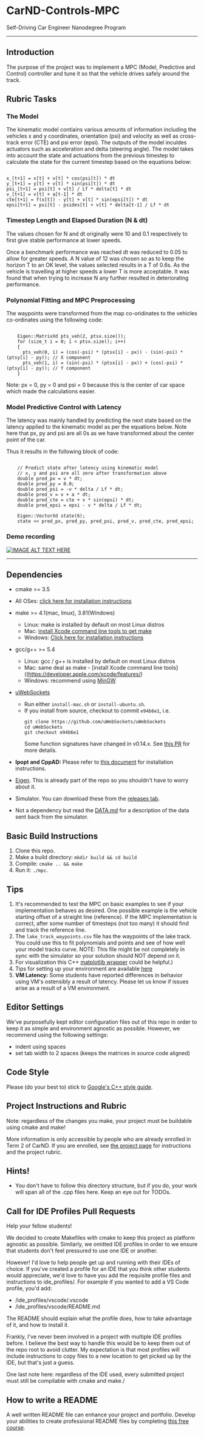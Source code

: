 # CarND-Controls-MPC
Self-Driving Car Engineer Nanodegree Program

---

## Introduction

The purpose of the project was to implement a MPC (Model, Predictive and Control) controller and tune it so that the vehicle drives safely around the track.

## Rubric Tasks

### The Model 

The kinematic model contiains various  amounts of information including the vehicles x and y coordinates, orientation (psi) and velocity as well as cross-track error (CTE) and psi error (epsi). The outputs of the model inculdes actuators such as acceleration and delta (steering angle). 
The model takes into account the state and actuations from the previous timestep to calculate the state for the current timestep based on the equations below:

~~~

x_[t+1] = x[t] + v[t] * cos(psi[t]) * dt
y_[t+1] = y[t] + v[t] * sin(psi[t]) * dt
psi_[t+1] = psi[t] + v[t] / Lf * delta[t] * dt
v_[t+1] = v[t] + a[t-1] * dt
cte[t+1] = f(x[t]) - y[t] + v[t] * sin(epsi[t]) * dt
epsi[t+1] = psi[t] - psides[t] + v[t] * delta[t-1] / Lf * dt

~~~

### Timestep Length and Elapsed Duration (N & dt)

The values chosen for N and dt originally were 10 and 0.1 respectively to first give stable performance at lower speeds.

Once a benchmark performance was reached dt was reduced to 0.05 to allow for greater speeds. A N value of 12 was chosen so as to keep the horizon T to an OK level,  the values selected results in a T of 0.6s.
As the vehicle is travelling at higher speeds a lower T is more acceptable. It was found that when trying to increase N any further resulted in deteriorating performance. 

### Polynomial Fitting and MPC Preprocessing

The waypoints were transformed from the map co-oridinates to the vehicles co-ordinates using the following code:

~~~

	Eigen::MatrixXd pts_veh(2, ptsx.size());
	for (size_t i = 0; i < ptsx.size(); i++)
	{
	  pts_veh(0, i) = (cos(-psi) * (ptsx[i] - px)) - (sin(-psi) * (ptsy[i] - py)); // X component
	  pts_veh(1, i) = (sin(-psi) * (ptsx[i] - px)) + (cos(-psi) * (ptsy[i] - py)); // Y component
	}

~~~

Note: px = 0, py = 0 and psi = 0 because this is the center of car space which made the calculations easier.

### Model Predictive Control with Latency

The latency was mainly handled by predicting the next state based on the latency applied to the kinematic model as per the equations below. Note here that px, py and psi are all 0s as we have transformed about the center point of the car. 

Thus it results in the following block of code:

~~~

	// Predict state after latency using kinematic model
	// x, y and psi are all zero after transformation above
	double pred_px = v * dt;
	double pred_py = 0.0; 
	double pred_psi = -v * delta / Lf * dt;
	double pred_v = v + a * dt;
	double pred_cte = cte + v * sin(epsi) * dt;
	double pred_epsi = epsi - v * delta / Lf * dt;

	Eigen::VectorXd state(6);
	state << pred_px, pred_py, pred_psi, pred_v, pred_cte, pred_epsi;

~~~

### Demo recording

[![IMAGE ALT TEXT HERE](http://img.youtube.com/vi/35GWdBZPK6Q/0.jpg)](https://www.youtube.com/watch?v=35GWdBZPK6Q)


---


## Dependencies

* cmake >= 3.5
 * All OSes: [click here for installation instructions](https://cmake.org/install/)
* make >= 4.1(mac, linux), 3.81(Windows)
  * Linux: make is installed by default on most Linux distros
  * Mac: [install Xcode command line tools to get make](https://developer.apple.com/xcode/features/)
  * Windows: [Click here for installation instructions](http://gnuwin32.sourceforge.net/packages/make.htm)
* gcc/g++ >= 5.4
  * Linux: gcc / g++ is installed by default on most Linux distros
  * Mac: same deal as make - [install Xcode command line tools]((https://developer.apple.com/xcode/features/)
  * Windows: recommend using [MinGW](http://www.mingw.org/)
* [uWebSockets](https://github.com/uWebSockets/uWebSockets)
  * Run either `install-mac.sh` or `install-ubuntu.sh`.
  * If you install from source, checkout to commit `e94b6e1`, i.e.
    ```
    git clone https://github.com/uWebSockets/uWebSockets
    cd uWebSockets
    git checkout e94b6e1
    ```
    Some function signatures have changed in v0.14.x. See [this PR](https://github.com/udacity/CarND-MPC-Project/pull/3) for more details.

* **Ipopt and CppAD:** Please refer to [this document](https://github.com/udacity/CarND-MPC-Project/blob/master/install_Ipopt_CppAD.md) for installation instructions.
* [Eigen](http://eigen.tuxfamily.org/index.php?title=Main_Page). This is already part of the repo so you shouldn't have to worry about it.
* Simulator. You can download these from the [releases tab](https://github.com/udacity/self-driving-car-sim/releases).
* Not a dependency but read the [DATA.md](./DATA.md) for a description of the data sent back from the simulator.


## Basic Build Instructions

1. Clone this repo.
2. Make a build directory: `mkdir build && cd build`
3. Compile: `cmake .. && make`
4. Run it: `./mpc`.

## Tips

1. It's recommended to test the MPC on basic examples to see if your implementation behaves as desired. One possible example
is the vehicle starting offset of a straight line (reference). If the MPC implementation is correct, after some number of timesteps
(not too many) it should find and track the reference line.
2. The `lake_track_waypoints.csv` file has the waypoints of the lake track. You could use this to fit polynomials and points and see of how well your model tracks curve. NOTE: This file might be not completely in sync with the simulator so your solution should NOT depend on it.
3. For visualization this C++ [matplotlib wrapper](https://github.com/lava/matplotlib-cpp) could be helpful.)
4.  Tips for setting up your environment are available [here](https://classroom.udacity.com/nanodegrees/nd013/parts/40f38239-66b6-46ec-ae68-03afd8a601c8/modules/0949fca6-b379-42af-a919-ee50aa304e6a/lessons/f758c44c-5e40-4e01-93b5-1a82aa4e044f/concepts/23d376c7-0195-4276-bdf0-e02f1f3c665d)
5. **VM Latency:** Some students have reported differences in behavior using VM's ostensibly a result of latency.  Please let us know if issues arise as a result of a VM environment.

## Editor Settings

We've purposefully kept editor configuration files out of this repo in order to
keep it as simple and environment agnostic as possible. However, we recommend
using the following settings:

* indent using spaces
* set tab width to 2 spaces (keeps the matrices in source code aligned)

## Code Style

Please (do your best to) stick to [Google's C++ style guide](https://google.github.io/styleguide/cppguide.html).

## Project Instructions and Rubric

Note: regardless of the changes you make, your project must be buildable using
cmake and make!

More information is only accessible by people who are already enrolled in Term 2
of CarND. If you are enrolled, see [the project page](https://classroom.udacity.com/nanodegrees/nd013/parts/40f38239-66b6-46ec-ae68-03afd8a601c8/modules/f1820894-8322-4bb3-81aa-b26b3c6dcbaf/lessons/b1ff3be0-c904-438e-aad3-2b5379f0e0c3/concepts/1a2255a0-e23c-44cf-8d41-39b8a3c8264a)
for instructions and the project rubric.

## Hints!

* You don't have to follow this directory structure, but if you do, your work
  will span all of the .cpp files here. Keep an eye out for TODOs.

## Call for IDE Profiles Pull Requests

Help your fellow students!

We decided to create Makefiles with cmake to keep this project as platform
agnostic as possible. Similarly, we omitted IDE profiles in order to we ensure
that students don't feel pressured to use one IDE or another.

However! I'd love to help people get up and running with their IDEs of choice.
If you've created a profile for an IDE that you think other students would
appreciate, we'd love to have you add the requisite profile files and
instructions to ide_profiles/. For example if you wanted to add a VS Code
profile, you'd add:

* /ide_profiles/vscode/.vscode
* /ide_profiles/vscode/README.md

The README should explain what the profile does, how to take advantage of it,
and how to install it.

Frankly, I've never been involved in a project with multiple IDE profiles
before. I believe the best way to handle this would be to keep them out of the
repo root to avoid clutter. My expectation is that most profiles will include
instructions to copy files to a new location to get picked up by the IDE, but
that's just a guess.

One last note here: regardless of the IDE used, every submitted project must
still be compilable with cmake and make./

## How to write a README
A well written README file can enhance your project and portfolio.  Develop your abilities to create professional README files by completing [this free course](https://www.udacity.com/course/writing-readmes--ud777).
